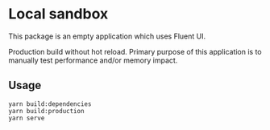 # Local sandbox

This package is an empty application which uses Fluent UI.

Production build without hot reload. Primary purpose of this application is to manually test performance and/or memory impact. 

## Usage
```
yarn build:dependencies
yarn build:production
yarn serve
```  


